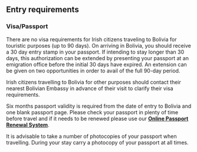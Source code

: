 ## Entry requirements

### **Visa/Passport**

There are no visa requirements for Irish citizens traveling to Bolivia for touristic purposes (up to 90 days). On arriving in Bolivia, you should receive a 30 day entry stamp in your passport. If intending to stay longer than 30 days, this authorization can be extended by presenting your passport at an emigration office before the initial 30 days have expired. An extension can be given on two opportunities in order to avail of the full 90-day period.

Irish citizens travelling to Bolivia for other purposes should contact their nearest Bolivian Embassy in advance of their visit to clarify their visa requirements.

Six months passport validity is required from the date of entry to Bolivia and one blank passport page. Please check your passport in plenty of time before travel and if it needs to be renewed please use our [**Online Passport Renewal System**](https://www.ireland.ie/en/dfa/passports/passport-online/).

It is advisable to take a number of photocopies of your passport when travelling. During your stay carry a photocopy of your passport at all times.